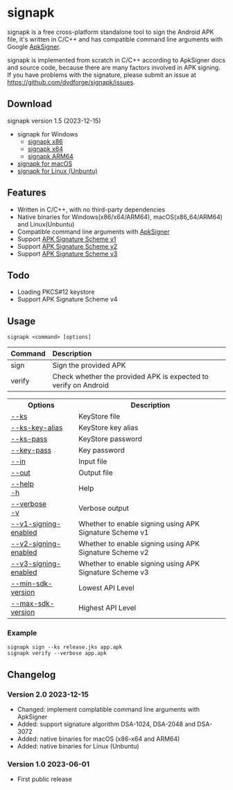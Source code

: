 # signapk
signapk is a free cross-platform standalone tool to sign the Android APK file, it's written in C/C++ and has compatible command line arguments with Google [ApkSigner](https://developer.android.com/tools/apksigner).

signapk is implemented from scratch in C/C++ according to ApkSigner docs and source code, because there are many factors involved in APK signing. If you have problems with the signature, please submit an issue at https://github.com/dvdforge/signapk/issues.

## Download
signapk version 1.5 (2023-12-15)
- signapk for Windows
  - [signapk x86](https://download.yubsoft.com/x86/signapk.exe)
  - [signapk x64](https://download.yubsoft.com/x64/signapk.exe)
  - [signapk ARM64](https://download.yubsoft.com/arm64/signapk.exe)
- [signapk for macOS](https://download.yubsoft.com/macos/signapk)
- [signapk for Linux (Unbuntu)](https://download.yubsoft.com/ubuntu/signapk)

## Features
- Written in C/C++, with no third-party dependencies
- Native binaries for Windows(x86/x64/ARM64), macOS(x86_64/ARM64) and Linux(Unbuntu)
- Compatible command line arguments with [ApkSigner](https://developer.android.com/tools/apksigner)
- Support [APK Signature Scheme v1](https://source.android.google.cn/docs/security/features/apksigning)
- Support [APK Signature Scheme v2](https://source.android.google.cn/docs/security/features/apksigning/v2)
- Support [APK Signature Scheme v3](https://source.android.google.cn/docs/security/features/apksigning/v3)

## Todo
- Loading PKCS#12 keystore
- Support APK Signature Scheme v4

## Usage
    signapk <command> [options]
| Command  | Description                                                     |
|:---------|:----------------------------------------------------------------|
| sign     | Sign the provided APK                                           |
| verify   | Check whether the provided APK is expected to verify on Android |

<table>
<tr><th>Options</th><th>Description</th></tr>
<tr><td><a href="docs/--ks.md">--ks</a></td><td>KeyStore file</td></tr>
<tr><td><a href="docs/--ks-key-alias.md">--ks-key-alias</a></td><td>KeyStore key alias</td></tr>
<tr><td><a href="docs/--ks-pass.md">--ks-pass</a></td><td>KeyStore password</td></tr>
<tr><td><a href="docs/--key-pass.md">--key-pass</a></td><td>Key password</td></tr>
<tr><td><a href="docs/--in.md">--in</a></td><td>Input file</td></tr>
<tr><td><a href="docs/--out.md">--out</a></td><td>Output file</td></tr>
<tr><td><a href="docs/--help.md">--help</a><br><a href="-h.md">-h</a></td><td>Help</td></tr>
<tr><td><a href="docs/--verbose.md">--verbose</a><br><a href="-v.md">-v</a></td><td>Verbose output</td></tr>
<tr><td><a href="docs/--v1-signing-enabled.md">--v1-signing-enabled</a></td><td>Whether to enable signing using APK Signature Scheme v1</td></tr>
<tr><td><a href="docs/--v2-signing-enabled.md">--v2-signing-enabled</a></td><td>Whether to enable signing using APK Signature Scheme v2</td></tr>
<tr><td><a href="docs/--v3-signing-enabled.md">--v3-signing-enabled</a></td><td>Whether to enable signing using APK Signature Scheme v3</td></tr>
<tr><td><a href="docs/--min-sdk-version.md">--min-sdk-version</a></td><td>Lowest API Level</td></tr>
<tr><td><a href="docs/--max-sdk-version.md">--max-sdk-version</a></td><td>Highest API Level</td></tr>
</table>

### Example
	signapk sign --ks release.jks app.apk
	signapk verify --verbose app.apk

## Changelog
### Version 2.0 2023-12-15
- Changed: implement complatible command line arguments with ApkSigner
- Added: support signature algorithm DSA-1024, DSA-2048 and DSA-3072
- Added: native binaries for macOS (x86-x64 and ARM64)
- Added: native binaries for Linux (Unbuntu)

### Version 1.0 2023-06-01
- First public release
